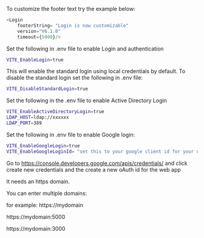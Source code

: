 
To customize the footer text try the example below:

``` js
<Login
    footerString= "Login is now customizable"
    version="V6.1.0"
    timeout={5000}/>
```
Set the following in .env file to enable  Login and authentication

``` bash
VITE_EnableLogin=true
```
This will enable the standard login using local credentials by default.
To disable the standard login set the following in .env file:

``` bash
VITE_DisableStandardLogin=true
```
Set the following in the .env file to enable Active Directory Login

``` bash
VITE_EnableActiveDirectoryLogin=true
LDAP_HOST=ldap://xxxxxx
LDAP_PORT=389
```
Set the following in .env file to enable  Google login:

``` bash
VITE_EnableGoogleLogin=true
VITE_EnableGoogleLoginId= "set this to your google client id for your domain"
```
Go to https://console.developers.google.com/apis/credentials/
and click create new credentials and the create a new oAuth id  for the web app

It needs an https domain.

You can enter multiple domains:

for example: https://mydomain

https://mydomain:5000

https://mydomain:3000